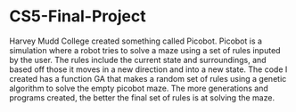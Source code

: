 # CS5-Final-Project
Harvey Mudd College created something called Picobot. Picobot is a simulation where a robot tries to solve a maze using a set of rules inputed by the user. The rules include the current state and surroundings, and based off those it moves in a new direction and into a new state. The code I created has a function GA that makes a random set of rules using a genetic algorithm to solve the empty picobot maze. The more generations and programs created, the better the final set of rules is at solving the maze.
